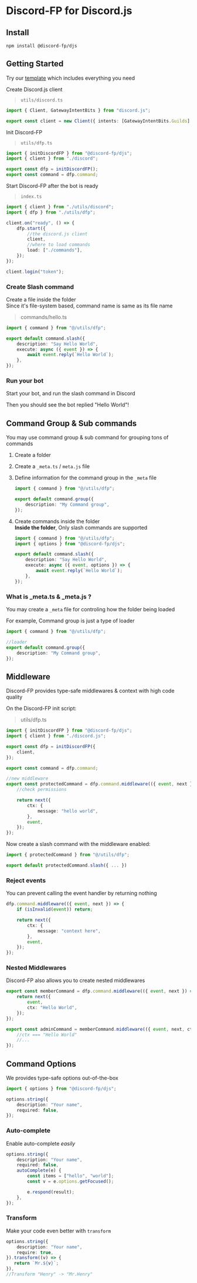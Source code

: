 # Discord-FP for Discord.js

## Install

```
npm install @discord-fp/djs
```

## Getting Started

Try our [template](https://github.com/SonMooSans/discord-bot-starter) which includes everything you need

Create Discord.js client

> `utils/discord.ts`

```ts
import { Client, GatewayIntentBits } from "discord.js";

export const client = new Client({ intents: [GatewayIntentBits.Guilds] });
```

Init Discord-FP

> `utils/dfp.ts`

```ts
import { initDiscordFP } from "@discord-fp/djs";
import { client } from "./discord";

export const dfp = initDiscordFP();
export const command = dfp.command;
```

Start Discord-FP after the bot is ready

> `index.ts`

```ts
import { client } from "./utils/discord";
import { dfp } from "./utils/dfp";

client.on("ready", () => {
    dfp.start({
        //the discord.js client
        client,
        //where to load commands
        load: ["./commands"],
    });
});

client.login("token");
```

### Create Slash command

Create a file inside the folder <br />
Since it's file-system based, command name is same as its file name

> commands/hello.ts

```ts
import { command } from "@/utils/dfp";

export default command.slash({
    description: "Say Hello World",
    execute: async ({ event }) => {
        await event.reply(`Hello World`);
    },
});
```

### Run your bot

Start your bot, and run the slash command in Discord

Then you should see the bot replied "Hello World"!

## Command Group & Sub commands

You may use command group & sub command for grouping tons of commands

1. Create a folder
2. Create a `_meta.ts` / `meta.js` file
3. Define information for the command group in the `_meta` file

    ```ts
    import { command } from "@/utils/dfp";

    export default command.group({
        description: "My Command group",
    });
    ```

4. Create commands inside the folder <br />
   **Inside the folder**, Only slash commands are supported

    ```ts
    import { command } from "@/utils/dfp";
    import { options } from "@discord-fp/djs";

    export default command.slash({
        description: "Say Hello World",
        execute: async ({ event, options }) => {
            await event.reply(`Hello World`);
        },
    });
    ```

### What is \_meta.ts & \_meta.js ?

You may create a `_meta` file for controling how the folder being loaded

For example, Command group is just a type of loader

```ts
import { command } from "@/utils/dfp";

//loader
export default command.group({
    description: "My Command group",
});
```

## Middleware

Discord-FP provides type-safe middlewares & context with high code quality

On the Discord-FP init script:

> utils/dfp.ts

```ts
import { initDiscordFP } from "@discord-fp/djs";
import { client } from "./discord.js";

export const dfp = initDiscordFP({
    client,
});

export const command = dfp.command;

//new middleware
export const protectedCommand = dfp.command.middleware(({ event, next }) => {
    //check permissions

    return next({
        ctx: {
            message: "hello world",
        },
        event,
    });
});
```

Now create a slash command with the middleware enabled:

```ts
import { protectedCommand } from "@/utils/dfp";

export default protectedCommand.slash({ ... })
```

### Reject events

You can prevent calling the event handler by returning nothing

```ts
dfp.command.middleware(({ event, next }) => {
    if (isInvalid(event)) return;

    return next({
        ctx: {
            message: "context here",
        },
        event,
    });
});
```

### Nested Middlewares

Discord-FP also allows you to create nested middlewares

```ts
export const memberCommand = dfp.command.middleware(({ event, next }) => {
    return next({
        event,
        ctx: "Hello World",
    });
});

export const adminCommand = memberCommand.middleware(({ event, next, ctx }) => {
    //ctx === "Hello World"
    //...
});
```

## Command Options

We provides type-safe options out-of-the-box

```ts
import { options } from "@discord-fp/djs";

options.string({
    description: "Your name",
    required: false,
});
```

### Auto-complete

Enable auto-complete _easily_

```ts
options.string({
    description: "Your name",
    required: false,
    autoComplete(e) {
        const items = ["hello", "world"];
        const v = e.options.getFocused();

        e.respond(result);
    },
});
```

### Transform

Make your code even better with `transform`

```ts
options.string({
    description: "Your name",
    require: true,
}).transform((v) => {
   return `Mr.${v}`;
}),
//Transform "Henry" -> "Mr.Henry"
```
